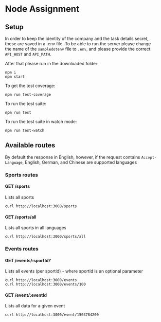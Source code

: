 # Node Assignment

## Setup

In order to keep the identity of the company and the task details secret, these are saved in a .env file. To be able to run the server please change the name of the `sampledotenv` file to `.env`, and please provide the correct `API_HOST` and `API_PATH`.

After that please run in the downloaded folder:
```
npm i
npm start
```

To get the test coverage:
```
npm run test-coverage
```

To run the test suite:
```
npm run test
```

To run the test suite in watch mode:
```
npm run test-watch
```

## Available routes

By default the response in English, however, if the request contains `Accept-Language`, English, German, and Chinese are supported languages

### Sports routes

#### GET /sports

Lists all sports
```
curl http://localhost:3000/sports
```

#### GET /sports/all

Lists all sports in all languages
```
curl http://localhost:3000/sports/all
```

### Events routes

#### GET /events/:sportId?

Lists all events (per sportId) - where sportId is an optional parameter
```
curl http://localhost:3000/events
curl http://localhost:3000/events/100
```

#### GET /event/:eventId
Lists all data for a given event
```
curl http://localhost:3000/event/1503784200
```
